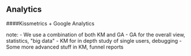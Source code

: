 ##  Analytics

####Kissmetrics + Google Analytics

note:
    - We use a combination of both KM and GA
    - GA for the overall view, statistics, "big data"
    - KM for in depth study of single users, debugging
    - Some more advanced stuff in KM, funnel reports
